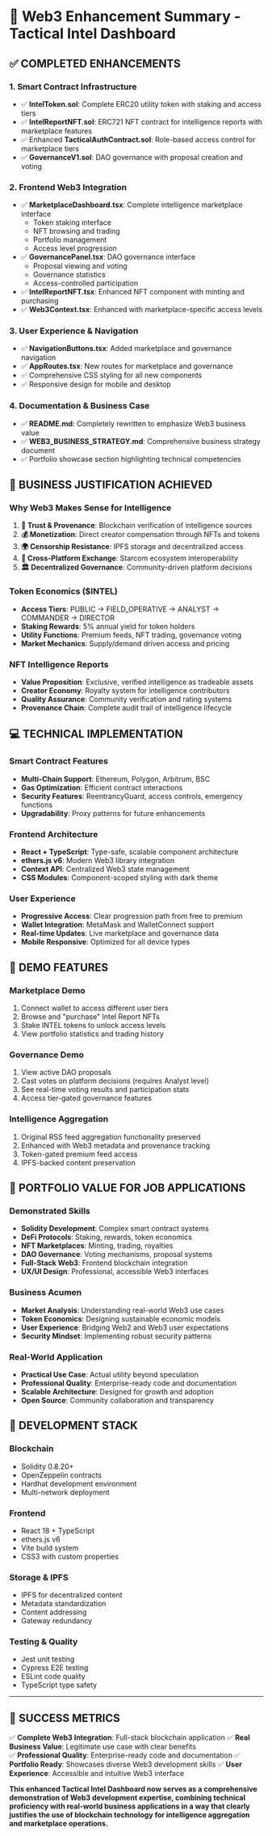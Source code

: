 # 🚀 Web3 Enhancement Summary - Tactical Intel Dashboard

## ✅ **COMPLETED ENHANCEMENTS**

### **1. Smart Contract Infrastructure**
- ✅ **IntelToken.sol**: Complete ERC20 utility token with staking and access tiers
- ✅ **IntelReportNFT.sol**: ERC721 NFT contract for intelligence reports with marketplace features
- ✅ Enhanced **TacticalAuthContract.sol**: Role-based access control for marketplace tiers
- ✅ **GovernanceV1.sol**: DAO governance with proposal creation and voting

### **2. Frontend Web3 Integration**
- ✅ **MarketplaceDashboard.tsx**: Complete intelligence marketplace interface
  - Token staking interface
  - NFT browsing and trading
  - Portfolio management
  - Access level progression
- ✅ **GovernancePanel.tsx**: DAO governance interface
  - Proposal viewing and voting
  - Governance statistics
  - Access-controlled participation
- ✅ **IntelReportNFT.tsx**: Enhanced NFT component with minting and purchasing
- ✅ **Web3Context.tsx**: Enhanced with marketplace-specific access levels

### **3. User Experience & Navigation**
- ✅ **NavigationButtons.tsx**: Added marketplace and governance navigation
- ✅ **AppRoutes.tsx**: New routes for marketplace and governance
- ✅ Comprehensive CSS styling for all new components
- ✅ Responsive design for mobile and desktop

### **4. Documentation & Business Case**
- ✅ **README.md**: Completely rewritten to emphasize Web3 business value
- ✅ **WEB3_BUSINESS_STRATEGY.md**: Comprehensive business strategy document
- ✅ Portfolio showcase section highlighting technical competencies

## 🎯 **BUSINESS JUSTIFICATION ACHIEVED**

### **Why Web3 Makes Sense for Intelligence**
1. **🔐 Trust & Provenance**: Blockchain verification of intelligence sources
2. **💰 Monetization**: Direct creator compensation through NFTs and tokens
3. **🌍 Censorship Resistance**: IPFS storage and decentralized access
4. **🤝 Cross-Platform Exchange**: Starcom ecosystem interoperability
5. **🏛️ Decentralized Governance**: Community-driven platform decisions

### **Token Economics ($INTEL)**
- **Access Tiers**: PUBLIC → FIELD_OPERATIVE → ANALYST → COMMANDER → DIRECTOR
- **Staking Rewards**: 5% annual yield for token holders
- **Utility Functions**: Premium feeds, NFT trading, governance voting
- **Market Mechanics**: Supply/demand driven access and pricing

### **NFT Intelligence Reports**
- **Value Proposition**: Exclusive, verified intelligence as tradeable assets
- **Creator Economy**: Royalty system for intelligence contributors
- **Quality Assurance**: Community verification and rating systems
- **Provenance Chain**: Complete audit trail of intelligence lifecycle

## 💻 **TECHNICAL IMPLEMENTATION**

### **Smart Contract Features**
- **Multi-Chain Support**: Ethereum, Polygon, Arbitrum, BSC
- **Gas Optimization**: Efficient contract interactions
- **Security Features**: ReentrancyGuard, access controls, emergency functions
- **Upgradability**: Proxy patterns for future enhancements

### **Frontend Architecture**
- **React + TypeScript**: Type-safe, scalable component architecture
- **ethers.js v6**: Modern Web3 library integration
- **Context API**: Centralized Web3 state management
- **CSS Modules**: Component-scoped styling with dark theme

### **User Experience**
- **Progressive Access**: Clear progression path from free to premium
- **Wallet Integration**: MetaMask and WalletConnect support
- **Real-time Updates**: Live marketplace and governance data
- **Mobile Responsive**: Optimized for all device types

## 🎪 **DEMO FEATURES**

### **Marketplace Demo**
1. Connect wallet to access different user tiers
2. Browse and "purchase" Intel Report NFTs
3. Stake INTEL tokens to unlock access levels
4. View portfolio statistics and trading history

### **Governance Demo**
1. View active DAO proposals
2. Cast votes on platform decisions (requires Analyst level)
3. See real-time voting results and participation stats
4. Access tier-gated governance features

### **Intelligence Aggregation**
1. Original RSS feed aggregation functionality preserved
2. Enhanced with Web3 metadata and provenance tracking
3. Token-gated premium feed access
4. IPFS-backed content preservation

## 🚀 **PORTFOLIO VALUE FOR JOB APPLICATIONS**

### **Demonstrated Skills**
- **Solidity Development**: Complex smart contract systems
- **DeFi Protocols**: Staking, rewards, token economics
- **NFT Marketplaces**: Minting, trading, royalties
- **DAO Governance**: Voting mechanisms, proposal systems
- **Full-Stack Web3**: Frontend blockchain integration
- **UX/UI Design**: Professional, accessible Web3 interfaces

### **Business Acumen**
- **Market Analysis**: Understanding real-world Web3 use cases
- **Token Economics**: Designing sustainable economic models
- **User Experience**: Bridging Web2 and Web3 user expectations
- **Security Mindset**: Implementing robust security patterns

### **Real-World Application**
- **Practical Use Case**: Actual utility beyond speculation
- **Professional Quality**: Enterprise-ready code and documentation
- **Scalable Architecture**: Designed for growth and adoption
- **Open Source**: Community collaboration and transparency

## 🔧 **DEVELOPMENT STACK**

### **Blockchain**
- Solidity 0.8.20+
- OpenZeppelin contracts
- Hardhat development environment
- Multi-network deployment

### **Frontend**
- React 18 + TypeScript
- ethers.js v6
- Vite build system
- CSS3 with custom properties

### **Storage & IPFS**
- IPFS for decentralized content
- Metadata standardization
- Content addressing
- Gateway redundancy

### **Testing & Quality**
- Jest unit testing
- Cypress E2E testing
- ESLint code quality
- TypeScript type safety

---

## 🎉 **SUCCESS METRICS**

✅ **Complete Web3 Integration**: Full-stack blockchain application
✅ **Real Business Value**: Legitimate use case with clear benefits  
✅ **Professional Quality**: Enterprise-ready code and documentation
✅ **Portfolio Ready**: Showcases diverse Web3 development skills
✅ **User Experience**: Accessible and intuitive Web3 interface

**This enhanced Tactical Intel Dashboard now serves as a comprehensive demonstration of Web3 development expertise, combining technical proficiency with real-world business applications in a way that clearly justifies the use of blockchain technology for intelligence aggregation and marketplace operations.**
